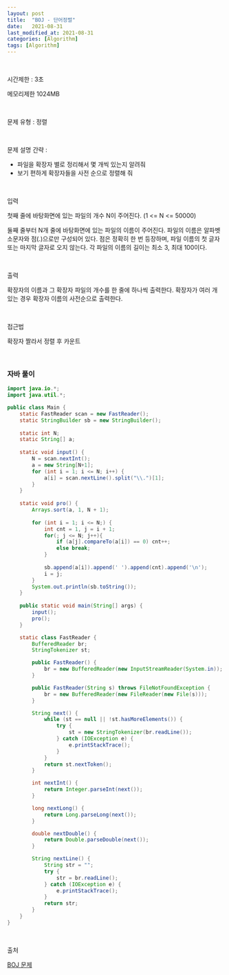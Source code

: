 ```yaml
---
layout: post
title:  "BOJ - 단어정렬"
date:   2021-08-31
last_modified_at: 2021-08-31
categories: [Algorithm]
tags: [Algorithm]
---
```


<br/>

시간제한 : 3초

메모리제한 1024MB

<br/>

문제 유형 : 정렬

<br/>

문제 설명 간략 :    

- 파일을 확장자 별로 정리해서 몇 개씩 있는지 알려줘
- 보기 편하게 확장자들을 사전 순으로 정렬해 줘

<br/>

입력

첫째 줄에 바탕화면에 있는 파일의 개수 N이 주어진다. (1 <= N <= 50000)

둘째 줄부터 N개 줄에 바탕화면에 있는 파일의 이름이 주어진다. 파일의 이름은 알파벳 소문자와 점(.)으로만 구성되어 있다. 점은 정확히 한 번 등장하며, 
파일 이름의 첫 글자 또는 마지막 글자로 오지 않는다. 각 파일의 이름의 길이는 최소 3, 최대 100이다.

<br/>

출력

확장자의 이름과 그 확장자 파일의 개수를 한 줄에 하나씩 출력한다. 확장자가 여러 개 있는 경우 확장자 이름의 사전순으로 출력한다.
 
<br/>
   
접근법

확장자 짤라서 정렬 후 카운트

<br/>

### 자바 풀이

```java
import java.io.*;
import java.util.*;

public class Main {
    static FastReader scan = new FastReader();
    static StringBuilder sb = new StringBuilder();
    
    static int N;
    static String[] a;
    
    static void input() {
        N = scan.nextInt();
        a = new String[N+1];
        for (int i = 1; i <= N; i++) {
            a[i] = scan.nextLine().split("\\.")[1];
        }
    }
    
    static void pro() {
        Arrays.sort(a, 1, N + 1);
        
        for (int i = 1; i <= N;) {
            int cnt = 1, j = i + 1;
            for(; j <= N; j++){
                if (a[j].compareTo(a[i]) == 0) cnt++;
                else break;
            }
            
            sb.append(a[i]).append(' ').append(cnt).append('\n');
            i = j;
        }
        System.out.println(sb.toString());
    }
    
    public static void main(String[] args) {
        input();
        pro();
    }

    static class FastReader {
        BufferedReader br;
        StringTokenizer st;

        public FastReader() {
            br = new BufferedReader(new InputStreamReader(System.in));
        }

        public FastReader(String s) throws FileNotFoundException {
            br = new BufferedReader(new FileReader(new File(s)));
        }

        String next() {
            while (st == null || !st.hasMoreElements()) {
                try {
                    st = new StringTokenizer(br.readLine());
                } catch (IOException e) {
                    e.printStackTrace();
                }
            }
            return st.nextToken();
        }

        int nextInt() {
            return Integer.parseInt(next());
        }

        long nextLong() {
            return Long.parseLong(next());
        }

        double nextDouble() {
            return Double.parseDouble(next());
        }

        String nextLine() {
            String str = "";
            try {
                str = br.readLine();
            } catch (IOException e) {
                e.printStackTrace();
            }
            return str;
        }
    }
}

```

<br/>

출처

[BOJ 문제](https://www.acmicpc.net/problem/20291)